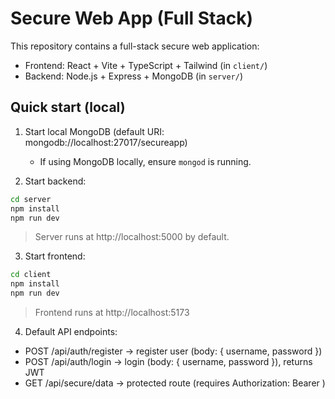 # Secure Web App (Full Stack)

This repository contains a full-stack secure web application:
- Frontend: React + Vite + TypeScript + Tailwind (in `client/`)
- Backend: Node.js + Express + MongoDB (in `server/`)

## Quick start (local)

1. Start local MongoDB (default URI: mongodb://localhost:27017/secureapp)
   - If using MongoDB locally, ensure `mongod` is running.

2. Start backend:
```bash
cd server
npm install
npm run dev
```

> Server runs at http://localhost:5000 by default.

3. Start frontend:
```bash
cd client
npm install
npm run dev
```

> Frontend runs at http://localhost:5173

4. Default API endpoints:
- POST /api/auth/register  -> register user (body: { username, password })
- POST /api/auth/login     -> login (body: { username, password }), returns JWT
- GET /api/secure/data     -> protected route (requires Authorization: Bearer <token>)
